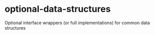 # optional-data-structures
Optional interface wrappers (or full implementations) for common data structures
